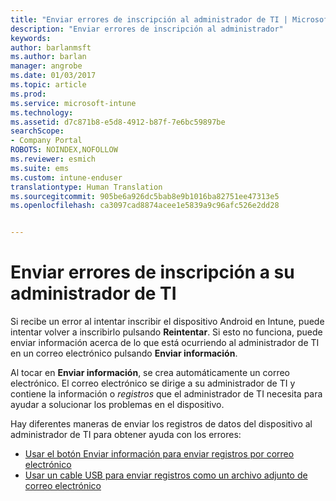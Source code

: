 ```yaml
---
title: "Enviar errores de inscripción al administrador de TI | Microsoft Docs"
description: "Enviar errores de inscripción al administrador"
keywords: 
author: barlanmsft
ms.author: barlan
manager: angrobe
ms.date: 01/03/2017
ms.topic: article
ms.prod: 
ms.service: microsoft-intune
ms.technology: 
ms.assetid: d7c871b8-e5d8-4912-b87f-7e6bc59897be
searchScope:
- Company Portal
ROBOTS: NOINDEX,NOFOLLOW
ms.reviewer: esmich
ms.suite: ems
ms.custom: intune-enduser
translationtype: Human Translation
ms.sourcegitcommit: 905be6a926dc5bab8e9b1016ba82751ee47313e5
ms.openlocfilehash: ca3097cad8874acee1e5839a9c96afc526e2dd28


---
```


# <a name="send-enrollment-errors-to-your-it-admin"></a>Enviar errores de inscripción a su administrador de TI

Si recibe un error al intentar inscribir el dispositivo Android en Intune, puede intentar volver a inscribirlo pulsando **Reintentar**. Si esto no funciona, puede enviar información acerca de lo que está ocurriendo al administrador de TI en un correo electrónico pulsando **Enviar información**.

Al tocar en **Enviar información**, se crea automáticamente un correo electrónico. El correo electrónico se dirige a su administrador de TI y contiene la información o _registros_ que el administrador de TI necesita para ayudar a solucionar los problemas en el dispositivo.

Hay diferentes maneras de enviar los registros de datos del dispositivo al administrador de TI para obtener ayuda con los errores:

- [Usar el botón Enviar información para enviar registros por correo electrónico](send-logs-to-your-it-admin-by-email-android.md)
- [Usar un cable USB para enviar registros como un archivo adjunto de correo electrónico](send-logs-to-your-it-admin-using-cable-android.md)



<!--HONumber=Feb17_HO3-->


